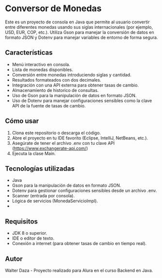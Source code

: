 # Conversor de Monedas
Este es un proyecto de consola en Java que permite al usuario convertir entre diferentes monedas usando sus siglas internacionales (por ejemplo, USD, EUR, COP, etc.). Utiliza Gson para manejar la conversión de datos en formato JSON y Dotenv para manejar variables de entorno de forma segura.

## Características
- Menú interactivo en consola.
- Lista de monedas disponibles.
- Conversión entre monedas introduciendo siglas y cantidad.
- Resultados formateados con dos decimales.
- Integración con una API externa para obtener tasas de cambio.
- Almacenamiento de historico de consultas.
- Uso de Gson para la manipulación de datos en formato JSON.
- Uso de Dotenv para manejar configuraciones sensibles como la clave API de la fuente de tasas de cambio.

## Cómo usar
1. Clona este repositorio o descarga el código.
2. Abre el proyecto en tu IDE favorito (Eclipse, IntelliJ, NetBeans, etc.).
3. Asegúrate de tener el archivo .env con tu clave API (https://www.exchangerate-api.com/)
4. Ejecuta la clase Main.

## Tecnologías utilizadas
- Java
- Gson para la manipulación de datos en formato JSON.
- Dotenv para gestionar configuraciones sensibles desde un archivo .env.
- Scanner (entrada por consola).
- Lógica de servicios (MonedaServicioImpl).
- 
## Requisitos
- JDK 8 o superior.
- IDE o editor de texto.
- Conexión a internet (para obtener tasas de cambio en tiempo real).

## Autor
Walter Daza - 
Proyecto realizado para Alura en el curso Backend en Java.